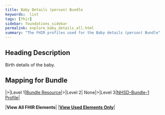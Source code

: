 ```yaml
---
title: Baby Details (person) Bundle
keywords:  list
tags: [fhir]
sidebar: foundations_sidebar
permalink: explore_baby_details_all.html
summary: "The FHIR profiles used for the Baby details (person) Bundle"
---
```

## Heading Description ##
Birth details of the baby.

## Mapping for Bundle ##

|>|Level 1|[Bundle Resource](http://hl7.org/fhir/stu3/bundle.html)|>|Level 2| None|>|Level 3|[NHSD-Bundle-1 Profile](http://xxx)|

|**View All FHIR Elements**|    |**[View Used Elements Only](explore_baby_details.html#mapping-for-bundle)**| 
